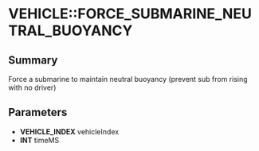 # VEHICLE::FORCE_SUBMARINE_NEUTRAL_BUOYANCY

## Summary
Force a submarine to maintain neutral buoyancy (prevent sub from rising with no driver)

## Parameters
* **VEHICLE_INDEX** vehicleIndex
* **INT** timeMS